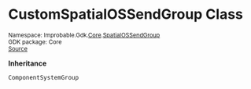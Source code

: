 
# CustomSpatialOSSendGroup Class
<sup>
Namespace: Improbable.Gdk.<a href="{{.Site.BaseURL}}/api/core-index">Core</a>.<a href="{{.Site.BaseURL}}/api/core/spatial-os-send-group">SpatialOSSendGroup</a><br/>
GDK package: Core<br/>
<a href="https://www.github.com/spatialos/gdk-for-unity/blob/88a422dc255ef1d47ee9385f226ca439f31c000b/workers/unity/Packages/io.improbable.gdk.core/Systems/UpdateGroups.cs/#L24">Source</a>
<style>
a code {
                    padding: 0em 0.25em!important;
}
code {
                    background-color: #ffffff!important;
}
</style>
</sup>




</p>

<b>Inheritance</b>

<code>ComponentSystemGroup</code>













